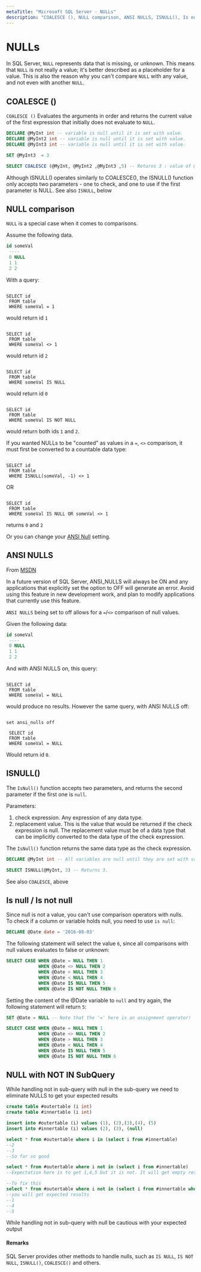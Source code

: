 ```yaml
---
metaTitle: "Microsoft SQL Server - NULLs"
description: "COALESCE (), NULL comparison, ANSI NULLS, ISNULL(), Is null / Is not null, NULL with NOT IN SubQuery"
---
```


# NULLs


In SQL Server, `NULL` represents data that is missing, or unknown.  This means that `NULL` is not really a value; it's better described as a placeholder for a value. This is also the reason why you can't compare `NULL` with any value, and not even with another `NULL`.



## COALESCE ()


`COALESCE ()` Evaluates the arguments in order and returns the current value of the first expression that initially does not evaluate to `NULL`.

```sql
DECLARE @MyInt int -- variable is null until it is set with value.
DECLARE @MyInt2 int -- variable is null until it is set with value.
DECLARE @MyInt3 int -- variable is null until it is set with value.

SET @MyInt3  = 3

SELECT COALESCE (@MyInt, @MyInt2 ,@MyInt3 ,5) -- Returns 3 : value of @MyInt3.

```

Although ISNULL() operates similarly to COALESCE(), the ISNULL() function only accepts two parameters - one to check, and one to use if the first parameter is NULL.
See also `ISNULL`, below



## NULL comparison


`NULL` is a special case when it comes to comparisons.

Assume the following data.

```sql
id someVal
 ----
 0 NULL
 1 1
 2 2

```

With a query:

```

SELECT id
 FROM table
 WHERE someVal = 1

```

would return id `1`

```

SELECT id
 FROM table
 WHERE someVal <> 1

```

would return id `2`

```

SELECT id
 FROM table
 WHERE someVal IS NULL

```

would return id `0`

```

SELECT id
 FROM table
 WHERE someVal IS NOT NULL

```

would return both ids `1` and `2`.

If you wanted NULLs to be "counted" as values in a `=`, `<>` comparison, it must first be converted to a countable data type:

```

SELECT id
 FROM table
 WHERE ISNULL(someVal, -1) <> 1

```

OR

```

SELECT id
 FROM table
 WHERE someVal IS NULL OR someVal <> 1

```

returns `0` and `2`

Or you can change your [ANSI Null](http://stackoverflow.com/a/411868/2312877) setting.



## ANSI NULLS


From [MSDN](https://msdn.microsoft.com/en-us/library/ms188048.aspx)

> 
In a future version of SQL Server, ANSI_NULLS will always be ON and any applications that explicitly set the option to OFF will generate an error. Avoid using this feature in new development work, and plan to modify applications that currently use this feature.


`ANSI NULLS` being set to off allows for a `=`/`<>` comparison of null values.

Given the following data:

```sql
id someVal
 ----
 0 NULL
 1 1
 2 2

```

And with ANSI NULLS on, this query:

```

SELECT id
 FROM table
 WHERE someVal = NULL

```

would produce no results.  However the same query, with ANSI NULLS off:

```

set ansi_nulls off

 SELECT id
 FROM table
 WHERE someVal = NULL

```

Would return id `0`.



## ISNULL()


The `IsNull()` function accepts two parameters, and returns the second parameter if the first one is `null`.

Parameters:

1. check expression. Any expression of any data type.
1. replacement value. This is the value that would be returned if the check expression is null. The replacement value must be of a data type that can be implicitly converted to the data type of the check expression.

The `IsNull()` function returns the same data type as the check expression.

```sql
DECLARE @MyInt int -- All variables are null until they are set with values.

SELECT ISNULL(@MyInt, 3) -- Returns 3.

```

See also `COALESCE`, above



## Is null / Is not null


Since null is not a value, you can't use comparison operators with nulls.<br />
To check if a column or variable holds null, you need to use `is null`:

```sql
DECLARE @Date date = '2016-08-03'

```

The following statement will select the value `6`, since all comparisons with null values evaluates to false or unknown:

```sql
SELECT CASE WHEN @Date = NULL THEN 1
            WHEN @Date <> NULL THEN 2
            WHEN @Date > NULL THEN 3
            WHEN @Date < NULL THEN 4
            WHEN @Date IS NULL THEN 5
            WHEN @Date IS NOT NULL THEN 6

```

Setting the content of the @Date variable to `null` and try again, the following statement will return `5`:

```sql
SET @Date = NULL -- Note that the '=' here is an assignment operator!

SELECT CASE WHEN @Date = NULL THEN 1
            WHEN @Date <> NULL THEN 2
            WHEN @Date > NULL THEN 3
            WHEN @Date < NULL THEN 4
            WHEN @Date IS NULL THEN 5
            WHEN @Date IS NOT NULL THEN 6

```



## NULL with NOT IN SubQuery


While handling not in sub-query with null in the sub-query we need to eliminate NULLS to get your expected results

```sql
create table #outertable (i int)
create table #innertable (i int)

insert into #outertable (i) values (1), (2),(3),(4), (5)
insert into #innertable (i) values (2), (3), (null)

select * from #outertable where i in (select i from #innertable)
--2
--3
--So far so good

select * from #outertable where i not in (select i from #innertable)
--Expectation here is to get 1,4,5 but it is not. It will get empty results because of the NULL it executes as {select * from #outertable where i not in (null)}

--To fix this 
select * from #outertable where i not in (select i from #innertable where i is not null)
--you will get expected results
--1
--4
--5

```

While handling not in sub-query with null be cautious with your expected output



#### Remarks


SQL Server provides other methods to handle nulls, such as `IS NULL`, `IS NOT NULL`, `ISNULL()`, `COALESCE()` and others.

